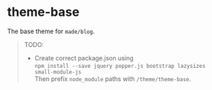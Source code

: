# theme-base

The base theme for `made/blog`.

> TODO:
> * Create correct package.json using\
>   `npm install --save jquery popper.js bootstrap lazysizes small-module-js`\
>   Then prefix `node_module` paths with `/theme/theme-base`.
